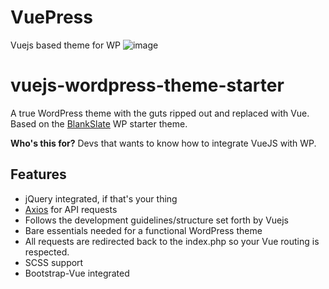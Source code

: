 # VuePress
Vuejs based theme for WP 
![image](http://res.cloudinary.com/evanagee/image/upload/v1507763167/VueWP/vue-wordpress-sitting-in-a-tree.jpg)

# vuejs-wordpress-theme-starter
A true WordPress theme with the guts ripped out and replaced with Vue. Based on the [BlankSlate](https://github.com/tidythemes/blankslate) WP starter theme.

**Who's this for?** Devs that wants to know how to integrate VueJS with WP.

## Features
- jQuery integrated, if that's your thing
- [Axios](https://github.com/axios/axios) for API requests
- Follows the development guidelines/structure set forth by Vuejs
- Bare essentials needed for a functional WordPress theme
- All requests are redirected back to the index.php so your Vue routing is respected.
- SCSS support
- Bootstrap-Vue integrated
